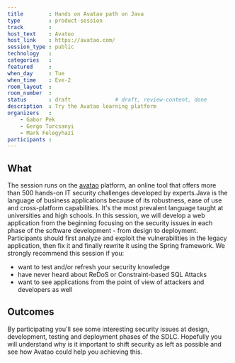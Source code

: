 ```yaml
---
title        : Hands on Avatao path on Java
type         : product-session
track        :
host_text    : Avatoo
host_link    : https://avatao.com/
session_type : public
technology   :
categories   :
featured     :
when_day     : Tue
when_time    : Eve-2
room_layout  :
room_number  :
status       : draft              # draft, review-content, done
description  : Try the Avatao learning platform
organizers   :
    - Gabor Pek
    - Gergo Turcsanyi
    - Mark Felegyhazi
participants :
---
```


## What
The session runs on the [avatao](https://avatao.com) platform, an online tool that offers more than 500 hands-on IT security challenges developed by experts.Java is the language of business applications because of its robustness, ease of use and cross-platform capabilities. It's the most prevalent language taught at universities and high schools. In this session, we will develop a web application from the beginning focusing on the security issues in each phase of the software development - from design to deployment. Participants should first analyze and exploit the vulnerabilities in the legacy application, then fix it and finally rewrite it using the Spring framework. We strongly recommend this session if you:
 * want to test and/or refresh your security knowledge
 * have never heard about ReDoS or Constraint-based SQL Attacks
 * want to see applications from the point of view of attackers and developers as well

## Outcomes

By participating you'll see some interesting security issues at design, development, testing and deployment phases of the SDLC. Hopefully you will understand why is it important to shift security as left as possible and see how Avatao could help you achieving this.




